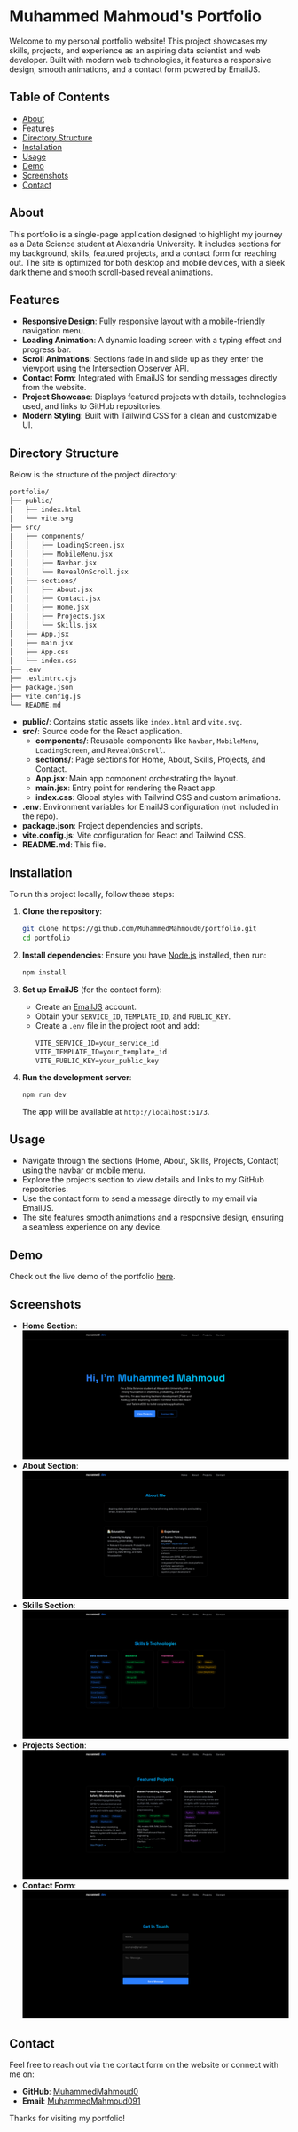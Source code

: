 # Muhammed Mahmoud's Portfolio

Welcome to my personal portfolio website! This project showcases my skills, projects, and experience as an aspiring data scientist and web developer. Built with modern web technologies, it features a responsive design, smooth animations, and a contact form powered by EmailJS.

## Table of Contents

-   [About](#about)
-   [Features](#features)
-   [Directory Structure](#directory-structure)
-   [Installation](#installation)
-   [Usage](#usage)
-   [Demo](#demo)
-   [Screenshots](#screenshots)
-   [Contact](#contact)

## About

This portfolio is a single-page application designed to highlight my journey as a Data Science student at Alexandria University. It includes sections for my background, skills, featured projects, and a contact form for reaching out. The site is optimized for both desktop and mobile devices, with a sleek dark theme and smooth scroll-based reveal animations.

## Features

-   **Responsive Design**: Fully responsive layout with a mobile-friendly navigation menu.
-   **Loading Animation**: A dynamic loading screen with a typing effect and progress bar.
-   **Scroll Animations**: Sections fade in and slide up as they enter the viewport using the Intersection Observer API.
-   **Contact Form**: Integrated with EmailJS for sending messages directly from the website.
-   **Project Showcase**: Displays featured projects with details, technologies used, and links to GitHub repositories.
-   **Modern Styling**: Built with Tailwind CSS for a clean and customizable UI.

## Directory Structure

Below is the structure of the project directory:

```
portfolio/
├── public/
│   ├── index.html
│   └── vite.svg
├── src/
│   ├── components/
│   │   ├── LoadingScreen.jsx
│   │   ├── MobileMenu.jsx
│   │   ├── Navbar.jsx
│   │   └── RevealOnScroll.jsx
│   ├── sections/
│   │   ├── About.jsx
│   │   ├── Contact.jsx
│   │   ├── Home.jsx
│   │   ├── Projects.jsx
│   │   └── Skills.jsx
│   ├── App.jsx
│   ├── main.jsx
│   ├── App.css
│   └── index.css
├── .env
├── .eslintrc.cjs
├── package.json
├── vite.config.js
└── README.md
```

-   **public/**: Contains static assets like `index.html` and `vite.svg`.
-   **src/**: Source code for the React application.
    -   **components/**: Reusable components like `Navbar`, `MobileMenu`, `LoadingScreen`, and `RevealOnScroll`.
    -   **sections/**: Page sections for Home, About, Skills, Projects, and Contact.
    -   **App.jsx**: Main app component orchestrating the layout.
    -   **main.jsx**: Entry point for rendering the React app.
    -   **index.css**: Global styles with Tailwind CSS and custom animations.
-   **.env**: Environment variables for EmailJS configuration (not included in the repo).
-   **package.json**: Project dependencies and scripts.
-   **vite.config.js**: Vite configuration for React and Tailwind CSS.
-   **README.md**: This file.

## Installation

To run this project locally, follow these steps:

1. **Clone the repository**:

    ```bash
    git clone https://github.com/MuhammedMahmoud0/portfolio.git
    cd portfolio
    ```

2. **Install dependencies**:
   Ensure you have [Node.js](https://nodejs.org/) installed, then run:

    ```bash
    npm install
    ```

3. **Set up EmailJS** (for the contact form):

    - Create an [EmailJS](https://www.emailjs.com/) account.
    - Obtain your `SERVICE_ID`, `TEMPLATE_ID`, and `PUBLIC_KEY`.
    - Create a `.env` file in the project root and add:
        ```env
        VITE_SERVICE_ID=your_service_id
        VITE_TEMPLATE_ID=your_template_id
        VITE_PUBLIC_KEY=your_public_key
        ```

4. **Run the development server**:
    ```bash
    npm run dev
    ```
    The app will be available at `http://localhost:5173`.

## Usage

-   Navigate through the sections (Home, About, Skills, Projects, Contact) using the navbar or mobile menu.
-   Explore the projects section to view details and links to my GitHub repositories.
-   Use the contact form to send a message directly to my email via EmailJS.
-   The site features smooth animations and a responsive design, ensuring a seamless experience on any device.

## Demo

Check out the live demo of the portfolio [here](https://muhammedmahmoud-portfolio.netlify.app/).

## Screenshots

-   **Home Section**: ![Home Section](./screenshots/home.png)
-   **About Section**: ![About Section](./screenshots/about.png)
-   **Skills Section**: ![Skills Section](./screenshots/skills.png)
-   **Projects Section**: ![Projects Section](./screenshots/projects.png)
-   **Contact Form**: ![Contact Form](./screenshots/contact.png)

## Contact

Feel free to reach out via the contact form on the website or connect with me on:

-   **GitHub**: [MuhammedMahmoud0](https://github.com/MuhammedMahmoud0)
-   **Email**: [MuhammedMahmoud091](muhammedmahmoud091@gmail.com)

Thanks for visiting my portfolio!
